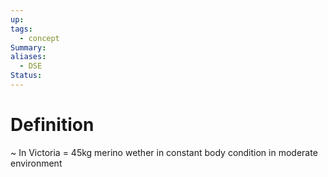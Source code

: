 ```yaml
---
up: 
tags:
  - concept
Summary: 
aliases:
  - DSE
Status:
---
```

# Definition
~
In Victoria = 45kg merino wether in constant body condition in moderate environment